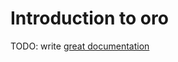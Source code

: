# Introduction to oro

TODO: write [great documentation](http://jacobian.org/writing/great-documentation/what-to-write/)
